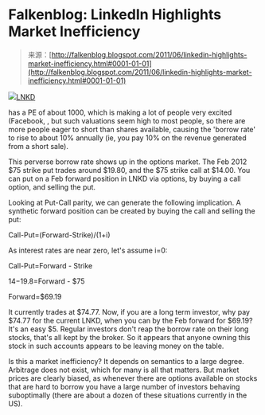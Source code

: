 <!--yml
category: 未分类
date: 2024-05-12 20:52:24
-->

# Falkenblog: LinkedIn Highlights Market Inefficiency

> 来源：[http://falkenblog.blogspot.com/2011/06/linkedin-highlights-market-inefficiency.html#0001-01-01](http://falkenblog.blogspot.com/2011/06/linkedin-highlights-market-inefficiency.html#0001-01-01)

[![](img/55d5571afa71f53bded25cf25b6d11af.png)](https://blogger.googleusercontent.com/img/b/R29vZ2xl/AVvXsEjl7oistVIgXtO46lJa5Gjoy789z2eVePuWP0Rtejc6dA6wWWURo2-ZGdW6FKWN3Wg4H90rnnL_g8JM8FZciZMv5jS9p6fLM1qI_9cwxT7n_GicaqIl6ZStB_-cORhRROippv5SkA/s1600/lnkd1.gif)[LNKD](http://finance.yahoo.com/q?s=lnkd&ql=1)

has a PE of about 1000, which is making a lot of people very excited (Facebook, , but such valuations seem high to most people, so there are more people eager to short than shares available, causing the 'borrow rate' to rise to about 10% annually (ie, you pay 10% on the revenue generated from a short sale).

This perverse borrow rate shows up in the options market. The Feb 2012 $75 strike put trades around $19.80, and the $75 strike call at $14.00\. You can put on a Feb forward position in LNKD via options, by buying a call option, and selling the put.

Looking at Put-Call parity, we can generate the following implication. A synthetic forward position can be created by buying the call and selling the put:

Call-Put=(Forward-Strike)/(1+i)

As interest rates are near zero, let's assume i=0:

Call-Put=Forward - Strike

$14-$19.8=Forward - $75

Forward=$69.19

It currently trades at $74.77\. Now, if you are a long term investor, why pay $74.77 for the current LNKD, when you can by the Feb forward for $69.19? It's an easy $5\. Regular investors don't reap the borrow rate on their long stocks, that's all kept by the broker. So it appears that anyone owning this stock in such accounts appears to be leaving money on the table.

Is this a market inefficiency? It depends on semantics to a large degree. Arbitrage does not exist, which for many is all that matters. But market prices are clearly biased, as whenever there are options available on stocks that are hard to borrow you have a large number of investors behaving suboptimally (there are about a dozen of these situations currently in the US).